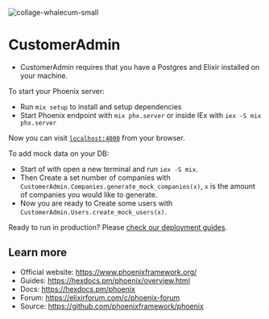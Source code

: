 ![collage-whalecum-small](https://github.com/philipAson/customer_admin/assets/113354376/1838080d-9f24-4754-8132-e8e3ea9a5141)

# CustomerAdmin

* CustomerAdmin requires that you have a Postgres and Elixir installed on your machine.


To start your Phoenix server:

  * Run `mix setup` to install and setup dependencies
  * Start Phoenix endpoint with `mix phx.server` or inside IEx with `iex -S mix phx.server`

Now you can visit [`localhost:4000`](http://localhost:4000) from your browser.

To add mock data on your DB:

  * Start of with open a new terminal and run `iex -S mix`.
  * Then Create a set number of companies with `CustomerAdmin.Companies.generate_mock_companies(x)`, `x` is the amount of companies you would like to generate.
  * Now you are ready to Create some users with `CustomerAdmin.Users.create_mock_users(x)`.

Ready to run in production? Please [check our deployment guides](https://hexdocs.pm/phoenix/deployment.html).

## Learn more

  * Official website: https://www.phoenixframework.org/
  * Guides: https://hexdocs.pm/phoenix/overview.html
  * Docs: https://hexdocs.pm/phoenix
  * Forum: https://elixirforum.com/c/phoenix-forum
  * Source: https://github.com/phoenixframework/phoenix
